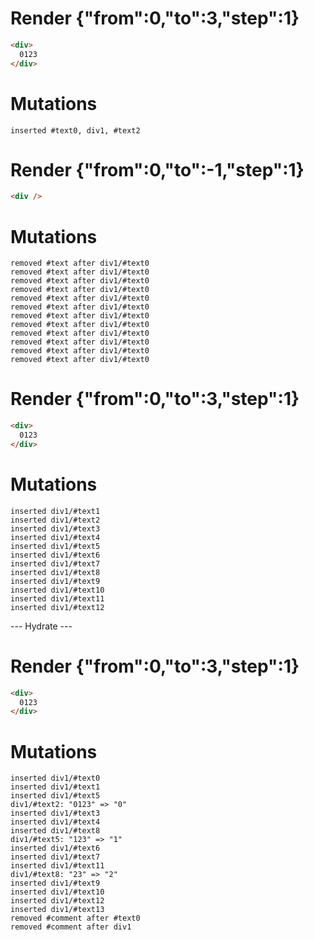 # Render {"from":0,"to":3,"step":1}
```html
<div>
  0123
</div>
```

# Mutations
```
inserted #text0, div1, #text2
```


# Render {"from":0,"to":-1,"step":1}
```html
<div />
```

# Mutations
```
removed #text after div1/#text0
removed #text after div1/#text0
removed #text after div1/#text0
removed #text after div1/#text0
removed #text after div1/#text0
removed #text after div1/#text0
removed #text after div1/#text0
removed #text after div1/#text0
removed #text after div1/#text0
removed #text after div1/#text0
removed #text after div1/#text0
removed #text after div1/#text0
```


# Render {"from":0,"to":3,"step":1}
```html
<div>
  0123
</div>
```

# Mutations
```
inserted div1/#text1
inserted div1/#text2
inserted div1/#text3
inserted div1/#text4
inserted div1/#text5
inserted div1/#text6
inserted div1/#text7
inserted div1/#text8
inserted div1/#text9
inserted div1/#text10
inserted div1/#text11
inserted div1/#text12
```


--- Hydrate ---
# Render {"from":0,"to":3,"step":1}
```html
<div>
  0123
</div>
```

# Mutations
```
inserted div1/#text0
inserted div1/#text1
inserted div1/#text5
div1/#text2: "0123" => "0"
inserted div1/#text3
inserted div1/#text4
inserted div1/#text8
div1/#text5: "123" => "1"
inserted div1/#text6
inserted div1/#text7
inserted div1/#text11
div1/#text8: "23" => "2"
inserted div1/#text9
inserted div1/#text10
inserted div1/#text12
inserted div1/#text13
removed #comment after #text0
removed #comment after div1
```